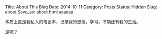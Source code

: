Title: About This Blog
Date: 2014-10-11
Category: Posts
Status: Hidden
Slug: about
Save_as: about.html
aaaaaa



<!--
This is my personal blog.I am a software engineer, an athlete and a big fan of Chinese famous star<a href="http://www.awc618.com/?r=54447d0f8af75">Andy Lau</a>. When I was a student at <a href="http://www.sdu.edu.cn/">Shandong University</a>,my major was Software Engineering. But I am not good at it ,especially Algorithm, math seems to be a nightmare for me all the time.
You can find me on <a href="https://www.facebook.com/synckey">Facebook</a> or Twitter <a href="https://twitter.com/synckey1990">@synckey1990</a>.-->
<!--
这是我的个人主页，事实上是一个无证程序员。我是一个偏执狂，也是刘德华的脑残粉。我喜欢运动，但是在帝都的雾霾下，跑步似乎很奢侈，
       于是游泳成为唯一的运动方式。我很想叫自己运动员，也自信自己可以靠杀猪谋生。
-->

本质上这是我私人的笔记本，记录我的想法，学习，书摘还有我的生活。


是吧？


